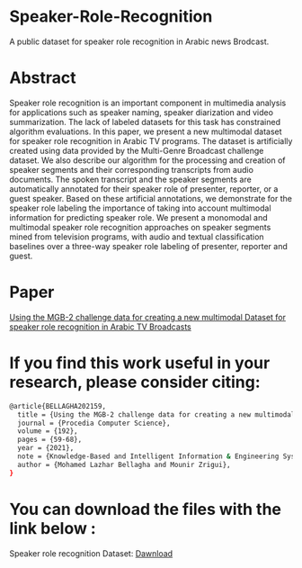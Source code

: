 # Speaker-Role-Recognition
A public dataset for speaker role recognition in Arabic news Brodcast.
# Abstract
Speaker role recognition is an important component in multimedia analysis for applications such as speaker naming, speaker diarization and video summarization. The lack of labeled datasets for this task has constrained algorithm evaluations. In this paper, we present a new multimodal dataset for speaker role recognition in Arabic TV programs. The dataset is artificially created using data provided by the Multi-Genre Broadcast challenge dataset. We also describe our algorithm for the processing and creation of speaker segments and their corresponding transcripts from audio documents. The spoken transcript and the speaker segments are automatically annotated for their speaker role of presenter, reporter, or a guest speaker. Based on these artificial annotations, we demonstrate for the speaker role labeling the importance of taking into account multimodal information for predicting speaker role. We present a monomodal and multimodal speaker role recognition approaches on speaker segments mined from television programs, with audio and textual classification baselines over a three-way speaker role labeling of presenter, reporter and guest.
# Paper
[Using the MGB-2 challenge data for creating a new multimodal Dataset for speaker role recognition in Arabic TV Broadcasts](https://www.sciencedirect.com/science/article/pii/S1877050921014940)
# If you find this work useful in your research, please consider citing:
```sh
@article{BELLAGHA202159,
  title = {Using the MGB-2 challenge data for creating a new multimodal Dataset for speaker role recognition in Arabic TV Broadcasts},
  journal = {Procedia Computer Science},
  volume = {192},
  pages = {59-68},
  year = {2021},
  note = {Knowledge-Based and Intelligent Information & Engineering Systems: Proceedings of the 25th International Conference KES2021},
  author = {Mohamed Lazhar Bellagha and Mounir Zrigui},
}
```
# You can download the files with the link below :
Speaker role recognition Dataset: [Dawnload](https://mega.nz/folder/oJIjRDTa#8FcNeXd9E4so1aOUMMlO1Q)
